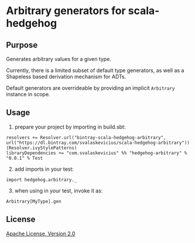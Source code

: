 # Arbitrary generators for scala-hedgehog

## Purpose

Generates arbitrary values for a given type.

Currently, there is a limited subset of default type generators, as well as a Shapeless based derivation mechanism for ADTs.

Default generators are overrideable by providing an implicit `Arbitrary` instance in scope.

## Usage

1. prepare your project by importing in build.sbt:

```
resolvers += Resolver.url("bintray-scala-hedgehog-arbitrary", url("https://dl.bintray.com/svalaskevicius/scala-hedgehog-arbitrary"))(Resolver.ivyStylePatterns)
libraryDependencies += "com.svalaskevicius" %% "hedgehog-arbitrary" % "0.0.1" % Test
```

2. add imports in your test:

```
import hedgehog.arbitrary._
```

3. when using in your test, invoke it as:

```
Arbitrary[MyType].gen
```

## License

[Apache License, Version 2.0](http://www.apache.org/licenses/LICENSE-2.0)
